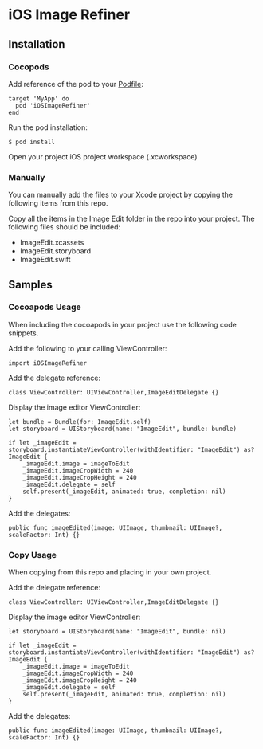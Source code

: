 # iOS Image Refiner

## Installation

### Cocopods
Add reference of the pod to your [Podfile](https://cocoapods.org/pods/iOSImageRefiner):
```
target 'MyApp' do
  pod 'iOSImageRefiner'
end
```
Run the pod installation:
```
$ pod install
```
Open your project iOS project workspace (.xcworkspace)

### Manually
You can manually add the files to your Xcode project by copying the following items from this repo.

Copy all the items in the Image Edit folder in the repo into your project.  The following files should be included:

 - ImageEdit.xcassets
 - ImageEdit.storyboard
 - ImageEdit.swift

## Samples

### Cocoapods Usage
When including the cocoapods in your project use the following code snippets.

Add the following to your calling ViewController:
```
import iOSImageRefiner
```
Add the delegate reference:
```
class ViewController: UIViewController,ImageEditDelegate {}
```
Display the image editor ViewController:
```
let bundle = Bundle(for: ImageEdit.self)
let storyboard = UIStoryboard(name: "ImageEdit", bundle: bundle)

if let _imageEdit = storyboard.instantiateViewController(withIdentifier: "ImageEdit") as? ImageEdit {
	_imageEdit.image = imageToEdit
	_imageEdit.imageCropWidth = 240
	_imageEdit.imageCropHeight = 240
	_imageEdit.delegate = self
	self.present(_imageEdit, animated: true, completion: nil)
}
```

Add the delegates:
```
public func imageEdited(image: UIImage, thumbnail: UIImage?, scaleFactor: Int) {}
```
### Copy Usage
When copying from this repo and placing in your own project.

Add the delegate reference:
```
class ViewController: UIViewController,ImageEditDelegate {}
```

Display the image editor ViewController:
```
let storyboard = UIStoryboard(name: "ImageEdit", bundle: nil)

if let _imageEdit = storyboard.instantiateViewController(withIdentifier: "ImageEdit") as? ImageEdit {
	_imageEdit.image = imageToEdit
	_imageEdit.imageCropWidth = 240
	_imageEdit.imageCropHeight = 240
	_imageEdit.delegate = self
	self.present(_imageEdit, animated: true, completion: nil)
}
```
Add the delegates:
```
public func imageEdited(image: UIImage, thumbnail: UIImage?, scaleFactor: Int) {}
```
